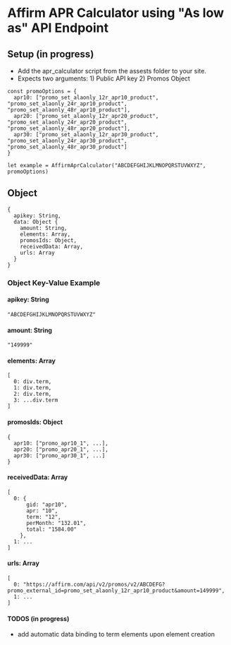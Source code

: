 # Affirm APR Calculator using "As low as" API Endpoint

## Setup (in progress)
- Add the apr_calculator script from the assests folder to your site.
- Expects two arguments: 1) Public API key 2) Promos Object
```
const promoOptions = {
  apr10: ["promo_set_alaonly_12r_apr10_product", "promo_set_alaonly_24r_apr10_product", "promo_set_alaonly_48r_apr10_product"], 
  apr20: ["promo_set_alaonly_12r_apr20_product", "promo_set_alaonly_24r_apr20_product", "promo_set_alaonly_48r_apr20_product"], 
  apr30: ["promo_set_alaonly_12r_apr30_product", "promo_set_alaonly_24r_apr30_product", "promo_set_alaonly_48r_apr30_product"]  
}

let example = AffirmAprCalculator("ABCDEFGHIJKLMNOPQRSTUVWXYZ", promoOptions)
```

## Object
```
{
  apikey: String,
  data: Object {
    amount: String,
    elements: Array,
    promosIds: Object,
    receivedData: Array,
    urls: Array
  }
}
```

### Object Key-Value Example

#### apikey: String
```
"ABCDEFGHIJKLMNOPQRSTUVWXYZ"
```

#### amount: String
```
"149999"
```

#### elements: Array
```
[
  0: div.term, 
  1: div.term, 
  2: div.term, 
  3: ...div.term
]
```

#### promosIds: Object
```
{
  apr10: ["promo_apr10_1", ...],
  apr20: ["promo_apr20_1", ...],
  apr30: ["promo_apr30_1", ...]
}
```

#### receivedData: Array
```
[
  0: {
      gid: "apr10",
      apr: "10",
      term: "12",
      perMonth: "132.01",
      total: "1584.00"
    },
  1: ...
]
```

#### urls: Array
```
[
  0: "https://affirm.com/api/v2/promos/v2/ABCDEFG?promo_external_id=promo_set_alaonly_12r_apr10_product&amount=149999",
  1: ...
]
```

#### TODOS (in progress)
- add automatic data binding to term elements upon element creation
